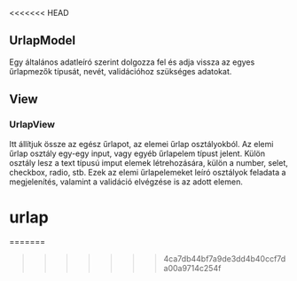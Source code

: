 
<<<<<<< HEAD
## UrlapModel
Egy általános adatleíró szerint dolgozza fel és adja vissza az egyes űrlapmezők típusát, nevét, validációhoz szükséges adatokat. 

## View
### UrlapView
Itt állítjuk össze az egész űrlapot, az elemei űrlap osztályokból. 
Az elemi űrlap osztály  egy-egy input, vagy egyéb űrlapelem típust jelent. 
Külön osztály lesz a text típusú imput elemek létrehozására, külön a number, selet, checkbox, radio, stb. 
Ezek az elemi űrlapelemeket leíró osztályok feladata a megjelenítés, valamint a validáció elvégzése is az adott elemen.
# urlap
=======
>>>>>>> 4ca7db44bf7a9de3dd4b40ccf7da00a9714c254f
